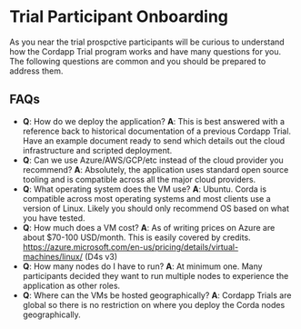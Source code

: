# Trial Participant Onboarding
As you near the trial prospctive participants will be curious to understand how the Cordapp Trial program works and have many questions for you. The following questions are common and you should be prepared to address them.

## FAQs
* **Q**: How do we deploy the application? **A**: This is best answered with a reference back to historical documentation of a previous Cordapp Trial. Have an example document ready to send which details out the cloud infrastructure and scripted deployment.
* **Q**: Can we use Azure/AWS/GCP/etc instead of the cloud provider you recommend? **A**: Absolutely, the application uses standard open source tooling and is compatible across all the major cloud providers.
* **Q**: What operating system does the VM use? **A**: Ubuntu. Corda is compatible across most operating systems and most clients use a version of Linux. Likely you should only recommend OS based on what you have tested.
* **Q**: How much does a VM cost? **A**: As of writing prices on Azure are about $70-100 USD/month. This is easily covered by credits. https://azure.microsoft.com/en-us/pricing/details/virtual-machines/linux/ (D4s v3)
* **Q**: How many nodes do I have to run? **A**: At minimum one. Many participants decided they want to run multiple nodes to experience the application as other roles. 
* **Q**: Where can the VMs be hosted geographically? **A**: Cordapp Trials are global so there is no restriction on where you deploy the Corda nodes geographically.